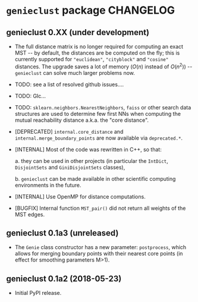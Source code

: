 `genieclust` package CHANGELOG
==============================


## genieclust 0.XX (under development)

-   The full distance matrix is no longer required for computing an
    exact MST -- by default, the distances are be computed on the fly;
    this is     currently supported for `"euclidean"`,
    `"cityblock"`  and `"cosine"` distances.
    The upgrade saves a lot of memory ($O(n)$ instead of $O(n^2)$)  --
    `genieclust` can solve much larger problems now.

-   TODO: see a list of resolved github issues....

-   TODO: GIc...

-   TODO: `sklearn.neighbors.NearestNeighbors`,
    `faiss` or other search data structures are used to
    determine few first NNs when computing the mutual reachability
    distance a.k.a. the "core distance".

-   [DEPRECATED] `internal.core_distance` and
    `internal.merge_boundary_points` are now available via
    `deprecated.*`.

-   [INTERNAL] Most of the code was rewritten in C++, so that:

    a.  they can be used in other projects (in particular the `IntDict`,
        `DisjointSets` and `GiniDisjointSets` classes),

    b.  `genieclust` can be made available in
        other scientific computing environments in the future.

-   [INTERNAL] Use OpenMP for distance computations.

-   [BUGFIX] Internal function `MST_pair()` did not return all
    weights of the MST edges.


## genieclust 0.1a3 (unreleased)

-   The `Genie` class constructor has a new parameter:
    `postprocess`, which allows for merging boundary
    points with their nearest core points (in effect for smoothing
    parameters M>1).


## genieclust 0.1a2 (2018-05-23)

-   Initial PyPI release.
